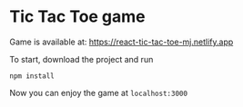 # Tic Tac Toe game

Game is available at: https://react-tic-tac-toe-mj.netlify.app

To start, download the project and run 

`npm install`

Now you can enjoy the game at `localhost:3000`
